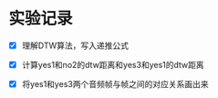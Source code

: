 # 实验记录

- [x] 理解DTW算法，写入递推公式

- [x] 计算yes1和no2的dtw距离和yes3和yes1的dtw距离

- [x] 将yes1和yes3两个音频帧与帧之间的对应关系画出来